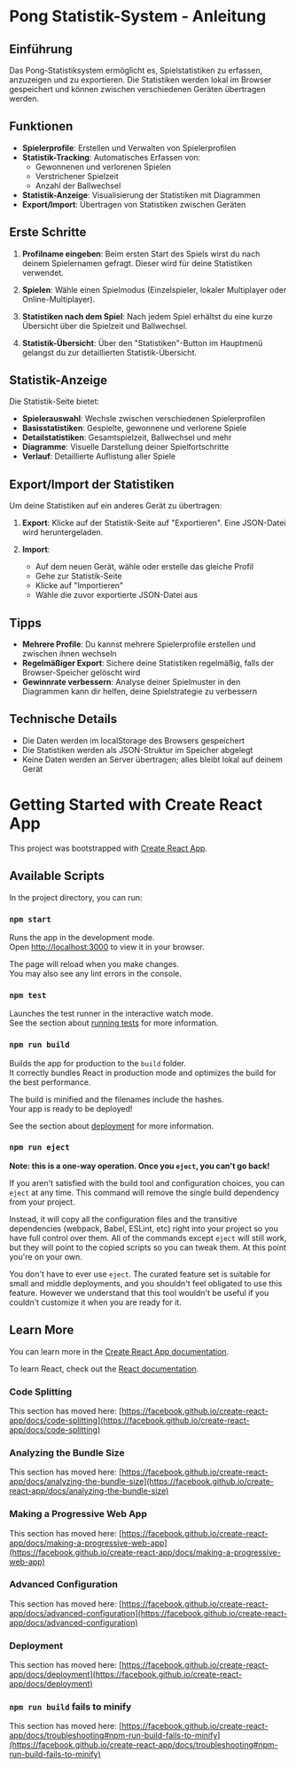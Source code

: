 # Pong Statistik-System - Anleitung

## Einführung

Das Pong-Statistiksystem ermöglicht es, Spielstatistiken zu erfassen, anzuzeigen und zu exportieren.
Die Statistiken werden lokal im Browser gespeichert und können zwischen verschiedenen Geräten
übertragen werden.

## Funktionen

- **Spielerprofile**: Erstellen und Verwalten von Spielerprofilen
- **Statistik-Tracking**: Automatisches Erfassen von:
    - Gewonnenen und verlorenen Spielen
    - Verstrichener Spielzeit
    - Anzahl der Ballwechsel
- **Statistik-Anzeige**: Visualisierung der Statistiken mit Diagrammen
- **Export/Import**: Übertragen von Statistiken zwischen Geräten

## Erste Schritte

1. **Profilname eingeben**: Beim ersten Start des Spiels wirst du nach deinem Spielernamen gefragt.
   Dieser wird für deine Statistiken verwendet.

2. **Spielen**: Wähle einen Spielmodus (Einzelspieler, lokaler Multiplayer oder Online-Multiplayer).

3. **Statistiken nach dem Spiel**: Nach jedem Spiel erhältst du eine kurze Übersicht über die
   Spielzeit und Ballwechsel.

4. **Statistik-Übersicht**: Über den "Statistiken"-Button im Hauptmenü gelangst du zur detaillierten
   Statistik-Übersicht.

## Statistik-Anzeige

Die Statistik-Seite bietet:

- **Spielerauswahl**: Wechsle zwischen verschiedenen Spielerprofilen
- **Basisstatistiken**: Gespielte, gewonnene und verlorene Spiele
- **Detailstatistiken**: Gesamtspielzeit, Ballwechsel und mehr
- **Diagramme**: Visuelle Darstellung deiner Spielfortschritte
- **Verlauf**: Detaillierte Auflistung aller Spiele

## Export/Import der Statistiken

Um deine Statistiken auf ein anderes Gerät zu übertragen:

1. **Export**: Klicke auf der Statistik-Seite auf "Exportieren". Eine JSON-Datei wird
   heruntergeladen.

2. **Import**:
    - Auf dem neuen Gerät, wähle oder erstelle das gleiche Profil
    - Gehe zur Statistik-Seite
    - Klicke auf "Importieren"
    - Wähle die zuvor exportierte JSON-Datei aus

## Tipps

- **Mehrere Profile**: Du kannst mehrere Spielerprofile erstellen und zwischen ihnen wechseln
- **Regelmäßiger Export**: Sichere deine Statistiken regelmäßig, falls der Browser-Speicher gelöscht
  wird
- **Gewinnrate verbessern**: Analyse deiner Spielmuster in den Diagrammen kann dir helfen, deine
  Spielstrategie zu verbessern

## Technische Details

- Die Daten werden im localStorage des Browsers gespeichert
- Die Statistiken werden als JSON-Struktur im Speicher abgelegt
- Keine Daten werden an Server übertragen; alles bleibt lokal auf deinem Gerät

# Getting Started with Create React App

This project was bootstrapped with [Create React App](https://github.com/facebook/create-react-app).

## Available Scripts

In the project directory, you can run:

### `npm start`

Runs the app in the development mode.\
Open [http://localhost:3000](http://localhost:3000) to view it in your browser.

The page will reload when you make changes.\
You may also see any lint errors in the console.

### `npm test`

Launches the test runner in the interactive watch mode.\
See the section
about [running tests](https://facebook.github.io/create-react-app/docs/running-tests) for more
information.

### `npm run build`

Builds the app for production to the `build` folder.\
It correctly bundles React in production mode and optimizes the build for the best performance.

The build is minified and the filenames include the hashes.\
Your app is ready to be deployed!

See the section about [deployment](https://facebook.github.io/create-react-app/docs/deployment) for
more information.

### `npm run eject`

**Note: this is a one-way operation. Once you `eject`, you can't go back!**

If you aren't satisfied with the build tool and configuration choices, you can `eject` at any time.
This command will remove the single build dependency from your project.

Instead, it will copy all the configuration files and the transitive dependencies (webpack, Babel,
ESLint, etc) right into your project so you have full control over them. All of the commands except
`eject` will still work, but they will point to the copied scripts so you can tweak them. At this
point you're on your own.

You don't have to ever use `eject`. The curated feature set is suitable for small and middle
deployments, and you shouldn't feel obligated to use this feature. However we understand that this
tool wouldn't be useful if you couldn't customize it when you are ready for it.

## Learn More

You can learn more in
the [Create React App documentation](https://facebook.github.io/create-react-app/docs/getting-started).

To learn React, check out the [React documentation](https://reactjs.org/).

### Code Splitting

This section has moved
here: [https://facebook.github.io/create-react-app/docs/code-splitting](https://facebook.github.io/create-react-app/docs/code-splitting)

### Analyzing the Bundle Size

This section has moved
here: [https://facebook.github.io/create-react-app/docs/analyzing-the-bundle-size](https://facebook.github.io/create-react-app/docs/analyzing-the-bundle-size)

### Making a Progressive Web App

This section has moved
here: [https://facebook.github.io/create-react-app/docs/making-a-progressive-web-app](https://facebook.github.io/create-react-app/docs/making-a-progressive-web-app)

### Advanced Configuration

This section has moved
here: [https://facebook.github.io/create-react-app/docs/advanced-configuration](https://facebook.github.io/create-react-app/docs/advanced-configuration)

### Deployment

This section has moved
here: [https://facebook.github.io/create-react-app/docs/deployment](https://facebook.github.io/create-react-app/docs/deployment)

### `npm run build` fails to minify

This section has moved
here: [https://facebook.github.io/create-react-app/docs/troubleshooting#npm-run-build-fails-to-minify](https://facebook.github.io/create-react-app/docs/troubleshooting#npm-run-build-fails-to-minify)
